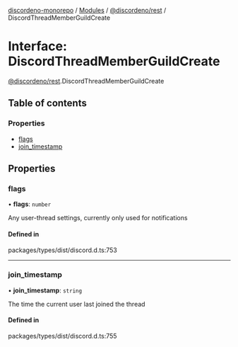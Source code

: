 [discordeno-monorepo](../README.md) / [Modules](../modules.md) / [@discordeno/rest](../modules/discordeno_rest.md) / DiscordThreadMemberGuildCreate

# Interface: DiscordThreadMemberGuildCreate

[@discordeno/rest](../modules/discordeno_rest.md).DiscordThreadMemberGuildCreate

## Table of contents

### Properties

- [flags](discordeno_rest.DiscordThreadMemberGuildCreate.md#flags)
- [join_timestamp](discordeno_rest.DiscordThreadMemberGuildCreate.md#join_timestamp)

## Properties

### flags

• **flags**: `number`

Any user-thread settings, currently only used for notifications

#### Defined in

packages/types/dist/discord.d.ts:753

---

### join_timestamp

• **join_timestamp**: `string`

The time the current user last joined the thread

#### Defined in

packages/types/dist/discord.d.ts:755
